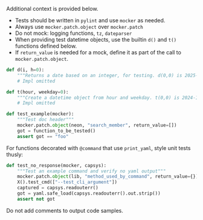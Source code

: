Additional context is provided below.

* Tests should be written in `pylint` and use `mocker` as needed. 
* Always use `mocker.patch.object` over `mocker.patch`
* Do not mock: logging functions, `tz`, `dateparser`
* When providing test datetime objects, use the builtin `d()` and `t()` functions defined below.
* If `return_value` is needed for a mock, define it as part of the call to `mocker.patch.object`.

```python
def d(i, h=0):
    """Returns a date based on an integer, for testing. d(0,0) is 2025-01-01 @ 0:00:00 ET"""
    # Impl omitted

def t(hour, weekday=0):
    """Create a datetime object from hour and weekday. t(0,0) is 2024-11-04 @ 0:00:00 ET"""
    # Impl omitted
```

```python
def test_example(mocker):
    """Test doc header"""
    mocker.patch.object(neon, "search_member", return_value=[])
    got = function_to_be_tested()
    assert got == "foo"
```

For functions decorated with `@command` that use `print_yaml`, style unit tests thusly:

```python
def test_no_response(mocker, capsys):
    """Test an example command and verify no yaml output""" 
    mocker.patch.object(lib, "method_used_by_command", return_value={})
    X().test_cmd(["--test_cli_argument"])
    captured = capsys.readouterr()
    got = yaml.safe_load(capsys.readouterr().out.strip())
    assert not got
```

Do not add comments to output code samples.


